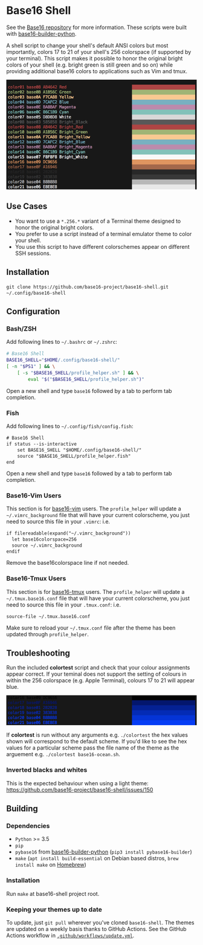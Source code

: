 # Base16 Shell

See the [Base16 repository](https://github.com/base16-project/base16) for more information.
These scripts were built with [base16-builder-python](https://github.com/InspectorMustache/base16-builder-python).

A shell script to change your shell's default ANSI colors but most importantly, colors 17 to 21 of your shell's 256 colorspace (if supported by your terminal). This script makes it possible to honor the original bright colors of your shell (e.g. bright green is still green and so on) while providing additional base16 colors to applications such as Vim and tmux.

![Base16 Shell](/screenshots/base16-shell.png)

## Use Cases

- You want to use a `*.256.*` variant of a Terminal theme designed to honor the original bright colors.
- You prefer to use a script instead of a terminal emulator theme to color your shell.
- You use this script to have different colorschemes appear on different SSH sessions.

## Installation

```shell
git clone https://github.com/base16-project/base16-shell.git ~/.config/base16-shell
```

## Configuration

### Bash/ZSH

Add following lines to `~/.bashrc` or `~/.zshrc`:

```bash
# Base16 Shell
BASE16_SHELL="$HOME/.config/base16-shell/"
[ -n "$PS1" ] && \
    [ -s "$BASE16_SHELL/profile_helper.sh" ] && \
        eval "$("$BASE16_SHELL/profile_helper.sh")"
```

Open a new shell and type `base16` followed by a tab to perform tab completion.

### Fish

Add following lines to `~/.config/fish/config.fish`:

```fish
# Base16 Shell
if status --is-interactive
    set BASE16_SHELL "$HOME/.config/base16-shell/"
    source "$BASE16_SHELL/profile_helper.fish"
end
```

Open a new shell and type `base16` followed by a tab to perform tab completion.

### Base16-Vim Users

This section is for [base16-vim](https://github.com/base16-project/base16-vim) users. The `profile_helper` will update a `~/.vimrc_background` file that will have your current colorscheme, you just need to source this file in your `.vimrc`: i.e. 

```shell
if filereadable(expand("~/.vimrc_background"))
  let base16colorspace=256
  source ~/.vimrc_background
endif
```
Remove the base16colorspace line if not needed.

### Base16-Tmux Users

This section is for [base16-tmux](https://github.com/mattdavis90/base16-tmux) users. The `profile_helper` will update a `~/.tmux.base16.conf` file that will have your current colorscheme, you just need to source this file in your `.tmux.conf`: i.e.

```
source-file ~/.tmux.base16.conf
```

Make sure to reload your `~/.tmux.conf` file after the theme has been updated through `profile_helper`.

## Troubleshooting

Run the included **colortest** script and check that your colour assignments appear correct. If your teminal does not support the setting of colours in within the 256 colorspace (e.g. Apple Terminal), colours 17 to 21 will appear blue.

![setting 256 colourspace not supported](/screenshots/setting-256-colourspace-not-supported.png)

If **colortest** is run without any arguments e.g. `./colortest` the hex values shown will correspond to the default scheme. If you'd like to see the hex values for a particular scheme pass the file name of the theme as the arguement e.g. `./colortest base16-ocean.sh`.

### Inverted blacks and whites

This is the expected behaviour when using a light theme:
https://github.com/base16-project/base16-shell/issues/150

## Building

### Dependencies

- `Python` >= 3.5
- `pip`
- `pybase16` from [base16-builder-python](https://github.com/InspectorMustache/base16-builder-python) (`pip3 install pybase16-builder`)
- `make` (`apt install build-essential` on Debian based distros, `brew install make` on [Homebrew](https://formulae.brew.sh/))

### Installation

Run `make` at base16-shell project root.

### Keeping your themes up to date

To update, just `git pull` wherever you've cloned `base16-shell`. The themes are updated on a weekly basis thanks to GitHub Actions. See the GitHub Actions workflow in [`.github/workflows/update.yml`](.github/workflows/update.yml).
